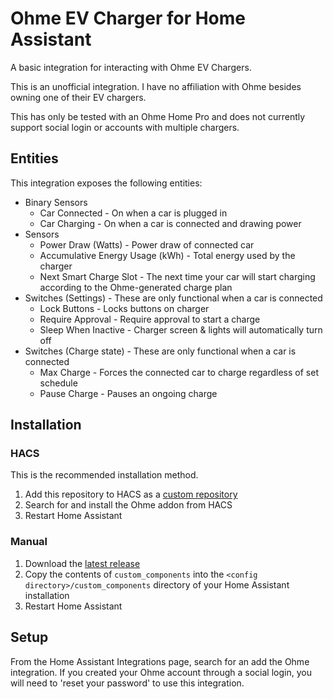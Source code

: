 # Ohme EV Charger for Home Assistant

A basic integration for interacting with Ohme EV Chargers.

This is an unofficial integration. I have no affiliation with Ohme besides owning one of their EV chargers.

This has only be tested with an Ohme Home Pro and does not currently support social login or accounts with multiple chargers.

## Entities
This integration exposes the following entities:

* Binary Sensors
    * Car Connected - On when a car is plugged in
    * Car Charging - On when a car is connected and drawing power
* Sensors
    * Power Draw (Watts) - Power draw of connected car
    * Accumulative Energy Usage (kWh) - Total energy used by the charger
    * Next Smart Charge Slot - The next time your car will start charging according to the Ohme-generated charge plan
* Switches (Settings) - These are only functional when a car is connected
    * Lock Buttons - Locks buttons on charger
    * Require Approval - Require approval to start a charge
    * Sleep When Inactive - Charger screen & lights will automatically turn off
* Switches (Charge state) - These are only functional when a car is connected
    * Max Charge - Forces the connected car to charge regardless of set schedule
    * Pause Charge - Pauses an ongoing charge

## Installation

### HACS
This is the recommended installation method.
1. Add this repository to HACS as a [custom repository](https://hacs.xyz/docs/faq/custom_repositories)
2. Search for and install the Ohme addon from HACS
3. Restart Home Assistant

### Manual
1. Download the [latest release](https://github.com/dan-r/HomeAssistant-Ohme/releases)
2. Copy the contents of `custom_components` into the `<config directory>/custom_components` directory of your Home Assistant installation
3. Restart Home Assistant

## Setup
From the Home Assistant Integrations page, search for an add the Ohme integration. If you created your Ohme account through a social login, you will need to 'reset your password' to use this integration.
